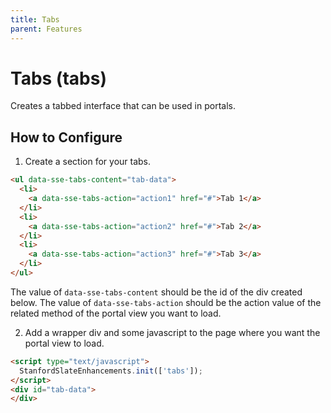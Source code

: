 ```yaml
---
title: Tabs
parent: Features
---
```


# Tabs (tabs)
Creates a tabbed interface that can be used in portals.

## How to Configure
1. Create a section for your tabs.

```html
<ul data-sse-tabs-content="tab-data">
  <li>
    <a data-sse-tabs-action="action1" href="#">Tab 1</a>
  </li>
  <li>
    <a data-sse-tabs-action="action2" href="#">Tab 2</a>
  </li>
  <li>
    <a data-sse-tabs-action="action3" href="#">Tab 3</a>
  </li>
</ul>
```

The value of `data-sse-tabs-content` should be the id of the div created below.
The value of `data-sse-tabs-action` should be the action value of the related method of the portal view you want to load.

2. Add a wrapper div and some javascript to the page where you want the portal view to load.

```html
<script type="text/javascript">
  StanfordSlateEnhancements.init(['tabs']);
</script>
<div id="tab-data">
</div>
```
